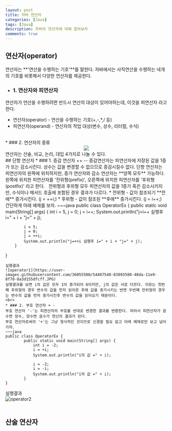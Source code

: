 ```yaml
---
layout: post
title: 자바 연산자
categories: [Java]
tags: [Java]
description: 자바의 연산자에 대해 알아보자
comments: true
---
```


## 연산자(operator)  
연산자는 **'연산을 수행하는 기호'**를 말한다. 자바에서는 사칙연산을 수행하는 네개의 기호를 비롯해서 다양한 연산자를 제공한다.  
* ### 1. 연산자와 피연산자  
연산자가 연산을 수행하려면 반드시 연산의 대상이 있어야하는데, 이것을 피연산자 라고 한다.  
  * 연산자(operator) - 연산을 수행하는 기호(+,-,*,/ 등)  
  * 피연산자(operand) - 연산자의 작업 대상(변수, 상수, 리터럴, 수식)  
<br>
* ### 2. 연산자의 종류  
<center><img src="https://user-images.githubusercontent.com/36055500/54478691-6debc280-4858-11e9-8d88-c5701f772622.JPG"></center>  
연산자는 산술, 비교, 논리, 대입 4가지로 나눌 수 있다.  
<br>
## 단항 연산자  
* ### 1. 증감 연산자 ++ --  
증감연산자는 피연산자에 저장된 값을 1증가 또는 감소시킨다. 상수는 값을 변경할 수 없으므로 증감시킬수 없다.  
단항 연산자는 피연산자의 왼쪽에 위치하지만, 증가 연산자와 감소 연산자는 **양쪽 모두** 가능하다. 왼쪽에 위치한 피연산자를 '전위형(prefix)', 오른쪽에 위치한 피연산자를 '후위형(postfix)' 라고 한다.  
&nbsp;&nbsp;전위형과 후위형 모두 피연산자의 값을 1증가 혹은 감소시키지만, 수식이나 메서드 호출에 포함된 경우 결과가 다르다.  
  * 전위형 - 값이 참조되기 **전에** 증가시킨다. (j = ++i;)  
  * 후위형 - 값이 참조된 **후에** 증가시킨다. (j = i++;)  
간단하게 아래 예제를 보자.  
~~~java
public class OperatorEx {
        public static void main(String[] args) {
            int i = 5, j = 0;
            j = i++;
            System.out.println("j=i++ 실행후 i=" + i + "j=" + j);
              
            i = 5;
            j = 0;
            j = ++i;
            System.out.println("j=++i 실행후 i=" + i + "j=" + j);
        }
}
~~~  
실행결과  
![operator1](https://user-images.githubusercontent.com/36055500/54487540-83093580-48da-11e9-8f70-8a3d155dfcff.JPG)  
실행결과를 보면 i의 값은 모두 1이 증가되어 6이지만, j의 값은 서로 다르다. 이유는 첫번째 후위형의 경우 변수의 값을 먼저 읽어온 후에 값을 증가시키는 반면 두번째 전위형의 경우는 변수의 값을 먼저 증가시킨후 변수의 값을 읽어오기 때문이다.  
<br>
* ### 2. 부호 연산자 + -  
부호 연산자 '-'는 피연산자의 부호를 반대로 변경한 결과를 변환한다. 따라서 피연산자가 음수면 양수, 양수면 음수가 연산의 결과가 된다.  
부호 연산자로써의 '+'는 그냥 형식적인 것이므로 신경쓸 필요 없고 아래 예제로만 보고 넘어가자.  
~~~java
public class OperatorEx {
        public static void main(String[] args) {
            int i = -2;
            i = +i;
            System.out.println("i의 값 =" + i);
		
            i = -2;
            i = -i;
            System.out.println("i의 값 =" + i);
        }
}
~~~  
실행결과  
![operator2](https://user-images.githubusercontent.com/36055500/54487596-4c7fea80-48db-11e9-934e-ea80dc036c1f.JPG)  
  <br>
## 산술 연산자
  
